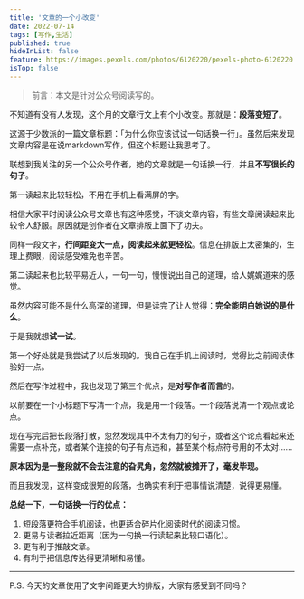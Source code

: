 ```yaml
---
title: '文章的一个小改变'
date: 2022-07-14
tags: [写作,生活]
published: true
hideInList: false
feature: https://images.pexels.com/photos/6120220/pexels-photo-6120220.jpeg?auto=compress&cs=tinysrgb&w=800
isTop: false
---
```


> 前言：本文是针对公众号阅读写的。

<!--more-->


不知道有没有人发现，这个月的文章行文上有个小改变。那就是：**段落变短了**。

这源于少数派的一篇文章标题：「为什么你应该试试一句话换一行」。虽然后来发现文章内容是在说markdown写作，但这个标题让我思考了。

联想到我关注的另一个公众号作者，她的文章就是一句话换一行，并且**不写很长的句子**。

第一读起来比较轻松，不用在手机上看满屏的字。

相信大家平时阅读公众号文章也有这种感觉，不谈文章内容，有些文章阅读起来比较令人舒服。原因就是创作者在文章排版上面下了功夫。

同样一段文字，**行间距变大一点，阅读起来就更轻松**。信息在排版上太密集的，生理上费眼，阅读感受难免也辛苦。

第二读起来也比较平易近人，一句一句，慢慢说出自己的道理，给人娓娓道来的感觉。

虽然内容可能不是什么高深的道理，但是读完了让人觉得：**完全能明白她说的是什么**。

于是我就想**试一试**。

第一个好处就是我尝试了以后发现的。我自己在手机上阅读时，觉得比之前阅读体验好一点。

然后在写作过程中，我也发现了第三个优点，是**对写作者而言**的。

以前要在一个小标题下写清一个点，我是用一个段落。一个段落说清一个观点或论点。

现在写完后把长段落打散，忽然发现其中不太有力的句子，或者这个论点看起来还需要一点补充，或者某个连接的句子有点违和，甚至某个标点符号用的不太对......

**原本因为是一整段就不会去注意的旮旯角，忽然就被摊开了，毫发毕现。**

而且我发现，这样变成很短的段落，也确实有利于把事情说清楚，说得更易懂。

**总结一下，一句话换一行的优点：**
1.  短段落更符合手机阅读，也更适合碎片化阅读时代的阅读习惯。
2. 更易与读者拉近距离（因为一句换一行读起来比较口语化）。
3. 更有利于推敲文章。
4. 有利于把信息传达得更清晰和易懂。

---

P.S. 今天的文章使用了文字间距更大的排版，大家有感受到不同吗？